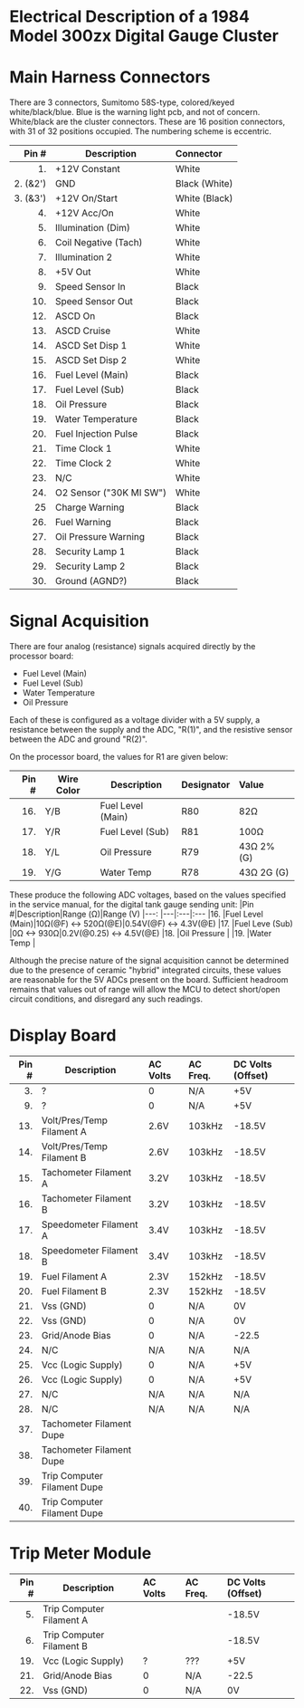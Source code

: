 # Electrical Description of a 1984 Model 300zx Digital Gauge Cluster

# Main Harness Connectors
There are 3 connectors, Sumitomo 58S-type, colored/keyed white/black/blue. Blue is the warning light pcb, and not of concern. White/black are the cluster connectors.
These are 16 position connectors, with 31 of 32 positions occupied. The numbering scheme is eccentric. 

|Pin # | Description | Connector
|---:| --- | :---
| 1.| +12V Constant | White
| 2. (&2')| GND | Black (White)
| 3. (&3')| +12V On/Start | White (Black)
| 4.| +12V Acc/On | White
| 5.| Illumination (Dim) | White
| 6.| Coil Negative (Tach) | White
| 7.| Illumination 2 | White
| 8.| +5V Out | White
| 9.| Speed Sensor In | Black
|10.| Speed Sensor Out | Black
|12.| ASCD On| Black
|13.| ASCD Cruise| White
|14.| ASCD Set Disp 1| White
|15.| ASCD Set Disp 2| White
|16.| Fuel Level (Main) | Black
|17.| Fuel Level (Sub) | Black
|18.| Oil Pressure | Black
|19.| Water Temperature | Black
|20.| Fuel Injection Pulse | Black
|21.| Time Clock 1| White
|22.| Time Clock 2| White
|23.| N/C | White
|24.| O2 Sensor ("30K MI SW") |White
|25 | Charge Warning | Black
|26.| Fuel Warning | Black
|27.| Oil Pressure Warning | Black
|28.| Security Lamp 1 | Black
|29.| Security Lamp 2 | Black
|30.| Ground (AGND?) |Black

# Signal Acquisition
There are four analog (resistance) signals acquired directly by the processor board:
* Fuel Level (Main)
* Fuel Level (Sub)
* Water Temperature
* Oil Pressure

Each of these is configured as a voltage divider with a 5V supply, a resistance between the supply and the ADC, "R(1)", and the resistive sensor between the ADC and ground "R(2)".

On the processor board, the values for R1 are given below:

|Pin #|Wire Color|Description|Designator|Value
|---:|---|---|:---|:---
|16. |Y/B|Fuel Level (Main)|R80|82Ω
|17. |Y/R|Fuel Level (Sub)|R81|100Ω
|18. |Y/L|Oil Pressure|R79|43Ω 2% (G)
|19. |Y/G|Water Temp|R78|43Ω 2G (G)

These produce the following ADC voltages, based on the values specified in the service manual, for the digital tank gauge sending unit:
|Pin #|Description|Range (Ω)|Range (V)
|---: |---|:---|:---
|16.  |Fuel Level (Main)|10Ω(@F) <-> 520Ω(@E)|0.54V(@F) <-> 4.3V(@E)
|17.  |Fuel Leve (Sub)  |0Ω <-> 930Ω|0.2V(@0.25) <-> 4.5V(@E)
|18.  |Oil Pressure     |
|19.  |Water Temp       |

Although the precise nature of the signal acquisition cannot be determined due to the presence of ceramic "hybrid" integrated circuits, these values are reasonable for the 5V ADCs present on the board. 
Sufficient headroom remains that values out of range will allow the MCU to detect short/open circuit conditions, and disregard any such readings.


# Display Board
|Pin # | Description | AC Volts | AC Freq. | DC Volts (Offset)
|-----:|------------ |:---      |:---      |:---
|3.    | ?           | 0        | N/A      | +5V
|9.    | ?           | 0        | N/A      | +5V
|13.   | Volt/Pres/Temp Filament A           | 2.6V        | 103kHz      | -18.5V
|14.   | Volt/Pres/Temp Filament B           | 2.6V        | 103kHz      | -18.5V
|15.   | Tachometer Filament A           | 3.2V        | 103kHz      | -18.5V
|16.   | Tachometer Filament B           | 3.2V        | 103kHz      | -18.5V
|17.   | Speedometer Filament A           | 3.4V        | 103kHz      | -18.5V
|18.   | Speedometer Filament B           | 3.4V        | 103kHz      | -18.5V
|19.   | Fuel Filament A           | 2.3V        | 152kHz      | -18.5V
|20.   | Fuel Filament B           | 2.3V        | 152kHz      | -18.5V
|21.   | Vss (GND)           | 0        | N/A      | 0V
|22.   | Vss (GND)           | 0        | N/A      | 0V
|23.   | Grid/Anode Bias     | 0        | N/A      | -22.5
|24.   | N/C          | N/A        | N/A      | N/A
|25.   | Vcc (Logic Supply)           | 0        | N/A      | +5V
|26.   | Vcc (Logic Supply)           | 0        | N/A      | +5V
|27.   | N/C          | N/A        | N/A      | N/A
|28.   | N/C          | N/A        | N/A      | N/A
|37.   | Tachometer Filament Dupe
|38.   | Tachometer Filament Dupe
|39.   | Trip Computer Filament Dupe
|40.   | Trip Computer Filament Dupe

# Trip Meter Module
|Pin # | Description | AC Volts | AC Freq. | DC Volts (Offset)
|-----:|------------ |:---      |:---      |:---
|5.    | Trip Computer Filament A           |         |      | -18.5V
|6.    | Trip Computer Filament B           |         |      | -18.5V
|19.    | Vcc (Logic Supply)  | ?        | ???      | +5V
|21.    | Grid/Anode Bias     | 0        | N/A      | -22.5
|22.    | Vss (GND)           | 0        | N/A      | 0V
